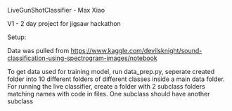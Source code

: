 LiveGunShotClassifier - Max Xiao

V1 - 2 day project for jigsaw hackathon




Setup:


Data was pulled from https://www.kaggle.com/devilsknight/sound-classification-using-spectrogram-images/notebook

To get data used for training model, run data_prep.py, seperate created folder into 10 different folders of different classes inside a main data folder.
For running the live classifier, create a folder with 2 subclass folders matching names with code in files. One subclass should have another subclass
